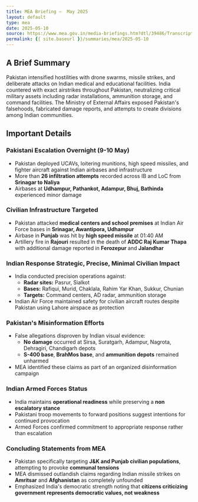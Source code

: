 ```yaml
---
title: MEA Briefing –  May 2025
layout: default
type: mea
date: 2025-05-10
source: https://www.mea.gov.in/media-briefings.htm?dtl/39486/Transcript_of_Special_briefing_on_OPERATION_SINDOOR_May_10_2025
permalink: {{ site.baseurl }}/summaries/mea/2025-05-10
---
```


## A Brief Summary

Pakistan intensified hostilities with drone swarms, missile strikes, and deliberate attacks on Indian medical and educational facilities. India countered with exact airstrikes throughout Pakistan, neutralizing critical military assets including radar installations, ammunition storage, and command facilities. The Ministry of External Affairs exposed Pakistan's falsehoods, fabricated damage reports, and attempts to create divisions among Indian communities.

## Important Details

### Pakistani Escalation Overnight (9-10 May)

* Pakistan deployed UCAVs, loitering munitions, high speed missiles, and fighter aircraft against Indian airbases and infrastructure
* More than **26 infiltration attempts** recorded across IB and LoC from **Srinagar to Naliya**
* Airbases at **Udhampur, Pathankot, Adampur, Bhuj, Bathinda** experienced minor damage

### Civilian Infrastructure Targeted

* Pakistan attacked **medical centers and school premises** at Indian Air Force bases in **Srinagar, Awantipora, Udhampur**
* Airbase in **Punjab** was hit by **high speed missile** at 01:40 AM
* Artillery fire in **Rajouri** resulted in the death of **ADDC Raj Kumar Thapa** with additional damage reported in **Ferozepur** and **Jalandhar**

### Indian Response Strategic, Precise, Minimal Civilian Impact

* India conducted precision operations against:
   * **Radar sites:** Pasrur, Sialkot
   * **Bases:** Rafiqui, Murid, Chaklala, Rahim Yar Khan, Sukkur, Chunian
   * **Targets:** Command centers, AD radar, ammunition storage
* Indian Air Force maintained safety for civilian aircraft routes despite Pakistan using Lahore airspace as protection

### Pakistan's Misinformation Efforts

* False allegations disproven by Indian visual evidence:
   * **No damage** occurred at Sirsa, Suratgarh, Adampur, Nagrota, Dehragiri, Chandigarh depots
   * **S-400 base**, **BrahMos base**, and **ammunition depots** remained unharmed
* MEA identified these claims as part of an organized disinformation campaign

### Indian Armed Forces Status

* India maintains **operational readiness** while preserving a **non escalatory stance**
* Pakistani troop movements to forward positions suggest intentions for continued provocation
* Armed Forces confirmed commitment to appropriate response rather than escalation

### Concluding Statements from MEA

* Pakistan specifically targeting **J&K and Punjab civilian populations**, attempting to provoke **communal tensions**
* MEA dismissed outlandish claims regarding Indian missile strikes on **Amritsar** and **Afghanistan** as completely unfounded
* Emphasized India's democratic strength noting that **citizens criticizing government represents democratic values, not weakness**